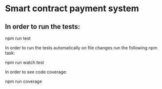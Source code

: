 # Smart contract payment system

## In order to run the tests:

npm run test

In order to run the tests automatically on file changes run the following npm task:

npm run watch test

In order to see code coverage:

npm run coverage

